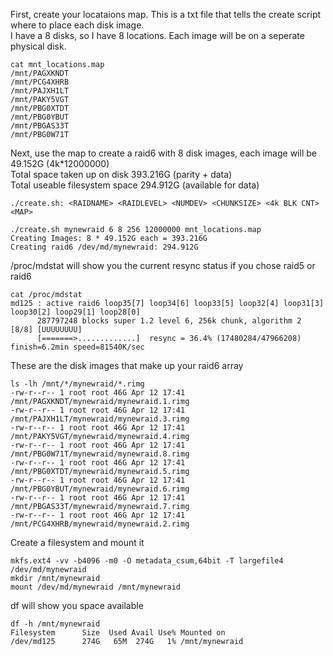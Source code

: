 First, create your locataions map. This is a txt file that tells the create script where to place each disk image. \
I have a 8 disks, so I have 8 locations. Each image will be on a seperate physical disk.
```
cat mnt_locations.map
/mnt/PAGXKNDT
/mnt/PCG4XHRB
/mnt/PAJXH1LT
/mnt/PAKY5VGT
/mnt/PBG0XTDT
/mnt/PBG0YBUT
/mnt/PBGAS33T
/mnt/PBG0W71T
```

Next, use the map to create a raid6 with 8 disk images, each image will be 49.152G (4k*12000000) \
Total space taken up on disk 393.216G (parity + data) \
Total useable filesystem space 294.912G (available for data)
```
./create.sh: <RAIDNAME> <RAIDLEVEL> <NUMDEV> <CHUNKSIZE> <4k BLK CNT> <MAP>

./create.sh mynewraid 6 8 256 12000000 mnt_locations.map
Creating Images: 8 * 49.152G each = 393.216G
Creating raid6 /dev/md/mynewraid: 294.912G
```

/proc/mdstat will show you the current resync status if you chose raid5 or raid6
```
cat /proc/mdstat
md125 : active raid6 loop35[7] loop34[6] loop33[5] loop32[4] loop31[3] loop30[2] loop29[1] loop28[0]
      287797248 blocks super 1.2 level 6, 256k chunk, algorithm 2 [8/8] [UUUUUUUU]
      [=======>.............]  resync = 36.4% (17480284/47966208) finish=6.2min speed=81540K/sec
```

These are the disk images that make up your raid6 array
```
ls -lh /mnt/*/mynewraid/*.rimg
-rw-r--r-- 1 root root 46G Apr 12 17:41 /mnt/PAGXKNDT/mynewraid/mynewraid.1.rimg
-rw-r--r-- 1 root root 46G Apr 12 17:41 /mnt/PAJXH1LT/mynewraid/mynewraid.3.rimg
-rw-r--r-- 1 root root 46G Apr 12 17:41 /mnt/PAKY5VGT/mynewraid/mynewraid.4.rimg
-rw-r--r-- 1 root root 46G Apr 12 17:41 /mnt/PBG0W71T/mynewraid/mynewraid.8.rimg
-rw-r--r-- 1 root root 46G Apr 12 17:41 /mnt/PBG0XTDT/mynewraid/mynewraid.5.rimg
-rw-r--r-- 1 root root 46G Apr 12 17:41 /mnt/PBG0YBUT/mynewraid/mynewraid.6.rimg
-rw-r--r-- 1 root root 46G Apr 12 17:41 /mnt/PBGAS33T/mynewraid/mynewraid.7.rimg
-rw-r--r-- 1 root root 46G Apr 12 17:41 /mnt/PCG4XHRB/mynewraid/mynewraid.2.rimg
```

Create a filesystem and mount it
```
mkfs.ext4 -vv -b4096 -m0 -O metadata_csum,64bit -T largefile4 /dev/md/mynewraid
mkdir /mnt/mynewraid
mount /dev/md/mynewraid /mnt/mynewraid
```

df will show you space available
```
df -h /mnt/mynewraid
Filesystem      Size  Used Avail Use% Mounted on
/dev/md125      274G   65M  274G   1% /mnt/mynewraid
```
